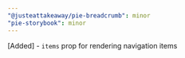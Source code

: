 ```yaml
---
"@justeattakeaway/pie-breadcrumb": minor
"pie-storybook": minor
---
```


[Added] - `items` prop for rendering navigation items
